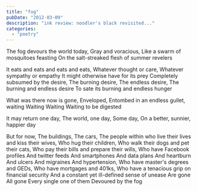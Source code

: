 ```yaml
---
title: "fog"
pubDate: "2012-03-09"
description: "ink review: noodler's black revisited..."
categories:
  - "poetry"
---
```


The fog devours the world today,
Gray and voracious,
Like a swarm of mosquitoes feasting
On the salt-streaked flesh of summer revelers

It eats and eats and eats and eats,
Whatever thought or care,
Whatever sympathy or empathy
It might otherwise have for its prey
Completely subsumed by the desire,
The burning desire,
The endless desire,
The burning and endless desire
To sate its burning and endless hunger

What was there now is gone,
Enveloped,
Entombed in an endless gullet, waiting
Waiting
Waiting
Waiting to be digested

It may return one day,
The world, one day,
Some day,
On a better, sunnier, happier day

But for now,
The buildings,
The cars,
The people within who live their lives and kiss their wives,
Who hug their children,
Who walk their dogs and pet their cats,
Who pay their bills and prepare their wills,
Who have Facebook profiles
And twitter feeds
And smartphones
And data plans
And heartburn
And ulcers
And migraines
And hypertension,
Who have master's degrees and GEDs,
Who have mortgages and 401ks,
Who have a tenacious grip on financial security
And a constant yet ill-defined sense of unease
Are gone
All gone
Every single one of them
Devoured by the fog

